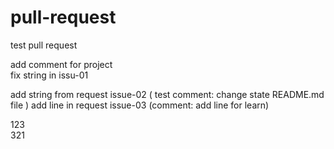 # pull-request

test pull request

add comment for project  
fix string in issu-01


add string from request issue-02 ( test comment: change state README.md file )
add line in request issue-03 (comment: add line for learn)

123 <br>
321
